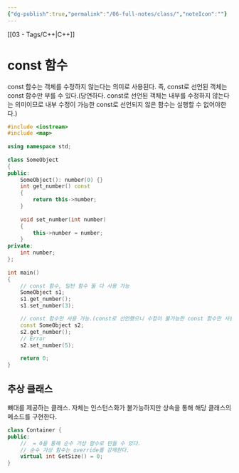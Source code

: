 ```yaml
---
{"dg-publish":true,"permalink":"/06-full-notes/class/","noteIcon":""}
---
```


[[03 - Tags/C++\|C++]] 
# const 함수
const 함수는 객체를 수정하지 않는다는 의미로 사용된다.
즉, const로 선언된 객체는 const 함수만 부를 수 있다.(당연하다. const로 선언된 객체는 내부를 수정하지 않는다는 의미이므로 내부 수정이 가능한 const로 선언되지 않은 함수는 실행할 수 없어야한다.)
``` cpp
#include <iostream>  
#include <map>  
  
using namespace std;  
  
class SomeObject  
{  
public:  
    SomeObject(): number(0) {}  
    int get_number() const  
    {  
        return this->number;  
    }  
  
    void set_number(int number)  
    {  
        this->number = number;  
    }  
private:  
    int number;  
};  
  
int main()  
{  
	// const 함수, 일반 함수 둘 다 사용 가능
    SomeObject s1;  
    s1.get_number();  
    s1.set_number(3);  

	// const 함수만 사용 가능.(const로 선언했으니 수정이 불가능한 const 함수만 사용 가능)
    const SomeObject s2;  
    s2.get_number();  
    // Error  
    s2.set_number(5);  
  
    return 0;  
}
```

## 추상 클래스
뼈대를 제공하는 클래스.
자체는 인스턴스화가 불가능하지만 상속을 통해 해당 클래스의 메소드를 구현한다.
``` cpp
class Container {
public:
	//  = 0을 통해 순수 가상 함수로 만들 수 있다.
	// 순수 가상 함수는 override를 강제한다.
	virtual int GetSize() = 0;
}


```